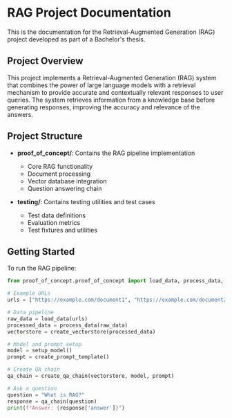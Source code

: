 # RAG Project Documentation

This is the documentation for the Retrieval-Augmented Generation (RAG) project developed as part of a Bachelor's thesis.

## Project Overview

This project implements a Retrieval-Augmented Generation (RAG) system that combines the power of large language models with a retrieval mechanism to provide accurate and contextually relevant responses to user queries. The system retrieves information from a knowledge base before generating responses, improving the accuracy and relevance of the answers.

## Project Structure

- **proof_of_concept/**: Contains the RAG pipeline implementation
  - Core RAG functionality
  - Document processing
  - Vector database integration
  - Question answering chain
  
- **testing/**: Contains testing utilities and test cases
  - Test data definitions
  - Evaluation metrics
  - Test fixtures and utilities

## Getting Started

To run the RAG pipeline:

```python
from proof_of_concept.proof_of_concept import load_data, process_data, create_vectorstore, setup_model, create_prompt_template, create_qa_chain

# Example URLs
urls = ["https://example.com/document1", "https://example.com/document2"]

# Data pipeline
raw_data = load_data(urls)
processed_data = process_data(raw_data)
vectorstore = create_vectorstore(processed_data)

# Model and prompt setup
model = setup_model()
prompt = create_prompt_template()

# Create QA chain
qa_chain = create_qa_chain(vectorstore, model, prompt)

# Ask a question
question = "What is RAG?"
response = qa_chain(question)
print(f"Answer: {response['answer']}")
``` 